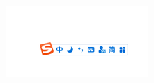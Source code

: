 ![image-20211020212136791](https://raw.githubusercontent.com/CitizenLU/blog/develop/images/image-20211020212136791.png)